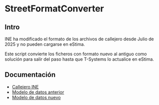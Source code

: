 # StreetFormatConverter
## Intro
INE ha modificado el formato de los archivos de callejero desde Julio de 2025 y no pueden cargarse en eStima.

Este script convierte los ficheros con formato nuevo al antiguo como solución para salir del paso hasta que T-Systems lo actualice en eStima.

## Documentación
- [Callejero INE](https://www.ine.es/ss/Satellite?L=es_ES&c=Page&cid=1259952026632&p=1259952026632&pagename=ProductosYServicios%2FPYSLayout)
- [Modelo de datos anterior](https://www.boe.es/eli/es/o/1997/07/11/%283%29)
- [Modelo de datos nuevo](https://www.ine.es/prodyser/callejero/dis_registro.pdf)
